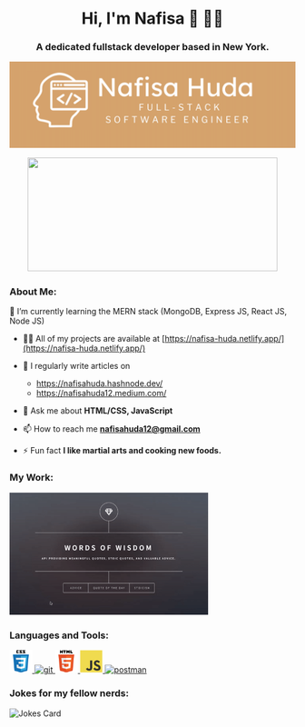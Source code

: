 <h1 align="center">Hi, I'm Nafisa 👋 👩‍💻</h1>
<h3 align="center">A dedicated fullstack developer based in New York.</h3>

<img src=https://github.com/Nafisa-Huda/Nafisa-Huda/blob/main/Screen%20Shot%202022-05-11%20at%2012.53.12%20AM.png>
<p align="center">
  <img width="440" height="200" src="https://media.giphy.com/media/Szn4M0Q0aHATw2DfA8/giphy.gif">
</p>
<h3>About Me:</h3>
🌱 I’m currently learning the MERN stack (MongoDB, Express JS, React JS, Node JS)

- 👨‍💻 All of my projects are available at [https://nafisa-huda.netlify.app/](https://nafisa-huda.netlify.app/)

- 📝 I regularly write articles on 
  - https://nafisahuda.hashnode.dev/
  - https://nafisahuda12.medium.com/

- 💬 Ask me about **HTML/CSS, JavaScript**

- 📫 How to reach me **nafisahuda12@gmail.com**

- ⚡ Fun fact **I like martial arts and cooking new foods.**

<h3>My Work:</h3>
<img src =https://github.com/Nafisa-Huda/Nafisa-Huda/blob/main/ezgif.com-gif-maker%20(1).gif width=350px>

<!-- <h3 align="left">Connect with me:</h3>
<p align="left">
<a href="https://twitter.com/nafisahuda12" target="blank"><img align="center" src="https://raw.githubusercontent.com/rahuldkjain/github-profile-readme-generator/master/src/images/icons/Social/twitter.svg" alt="nafisahuda12" height="30" width="40" /></a>
<a href="https://linkedin.com/in/https://www.linkedin.com/in/nafisa-huda" target="blank"><img align="center" src="https://raw.githubusercontent.com/rahuldkjain/github-profile-readme-generator/master/src/images/icons/Social/linked-in-alt.svg" alt="https://www.linkedin.com/in/nafisa-huda" height="30" width="40" /></a>
<a href="https://medium.com/@nafisahuda12" target="blank"><img align="center" src="https://raw.githubusercontent.com/rahuldkjain/github-profile-readme-generator/master/src/images/icons/Social/medium.svg" alt="@nafisahuda12" height="30" width="40" /></a>
</p>  -->

<h3 align="left">Languages and Tools:</h3>
<p align="left"> <a href="https://www.w3schools.com/css/" target="_blank" rel="noreferrer"> <img src="https://raw.githubusercontent.com/devicons/devicon/master/icons/css3/css3-original-wordmark.svg" alt="css3" width="40" height="40"/> </a> <a href="https://git-scm.com/" target="_blank" rel="noreferrer"> <img src="https://www.vectorlogo.zone/logos/git-scm/git-scm-icon.svg" alt="git" width="40" height="40"/> </a> <a href="https://www.w3.org/html/" target="_blank" rel="noreferrer"> <img src="https://raw.githubusercontent.com/devicons/devicon/master/icons/html5/html5-original-wordmark.svg" alt="html5" width="40" height="40"/> </a> <a href="https://developer.mozilla.org/en-US/docs/Web/JavaScript" target="_blank" rel="noreferrer"> <img src="https://raw.githubusercontent.com/devicons/devicon/master/icons/javascript/javascript-original.svg" alt="javascript" width="40" height="40"/> </a> <a href="https://postman.com" target="_blank" rel="noreferrer"> <img src="https://www.vectorlogo.zone/logos/getpostman/getpostman-icon.svg" alt="postman" width="40" height="40"/> </a> </p>

 <h3>Jokes for my fellow nerds:</h3> 
 <!--jokes--> 
<img src="https://readme-jokes.vercel.app/api?hideBorder&bgColor=%23dda062&qColor=%23FFF&aColor=%23FFF" alt="Jokes Card" />
 

